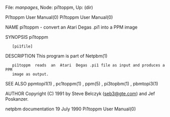 File: *manpages*,  Node: pi1toppm,  Up: (dir)

Pi1toppm User Manual(0)                                Pi1toppm User Manual(0)



NAME
       pi1toppm - convert an Atari Degas .pi1 into a PPM image


SYNOPSIS
       pi1toppm

       [pi1file]


DESCRIPTION
       This program is part of Netpbm(1)

       pi1toppm  reads  an  Atari  Degas .pi1 file as input and produces a PPM
       image as output.


SEE ALSO
       ppmtopi1(1) , pc1toppm(1) , ppm(5) , pi3topbm(1) , pbmtopi3(1)



AUTHOR
       Copyright (C) 1991 by Steve Belczyk (seb3@gte.com) and Jef Poskanzer.



netpbm documentation             19 July 1990          Pi1toppm User Manual(0)
